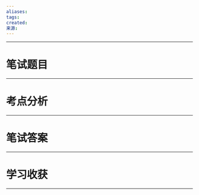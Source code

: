 ```yaml
---
aliases: 
tags: 
created: 
来源:
---
```


---
# 笔试题目


---
# 考点分析





---
# 笔试答案




---
# 学习收获




---